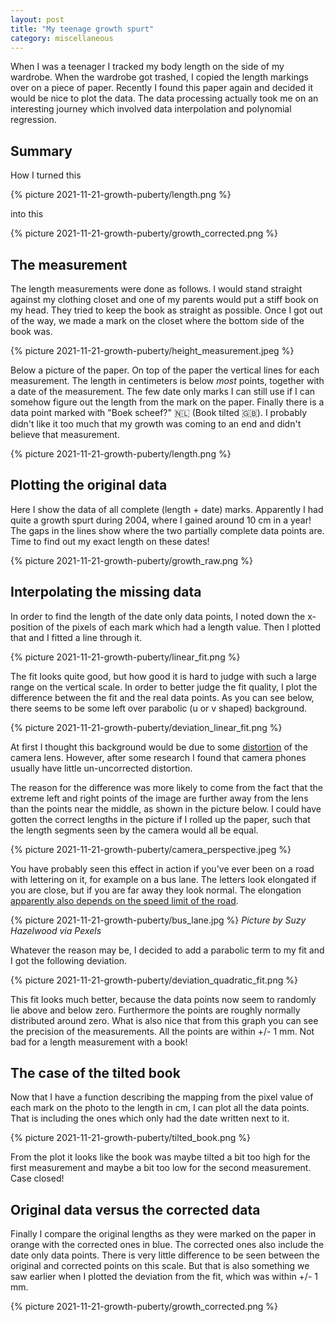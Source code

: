 ```yaml
---
layout: post
title: "My teenage growth spurt"
category: miscellaneous
---
```


When I was a teenager I tracked my body length on the side of my wardrobe. When the wardrobe got trashed, I copied the length markings over on a piece of paper. Recently I found this paper again and decided it would be nice to plot the data. The data processing actually took me on an interesting journey which involved data interpolation and polynomial regression.

## Summary

How I turned this

{% picture 2021-11-21-growth-puberty/length.png %}

into this

{% picture 2021-11-21-growth-puberty/growth_corrected.png %}

## The measurement

The length measurements were done as follows. I would stand straight against my clothing closet and one of my parents would put a stiff book on my head. They tried to keep the book as straight as possible. Once I got out of the way, we made a mark on the closet where the bottom side of the book was.

{% picture 2021-11-21-growth-puberty/height_measurement.jpeg %}

Below a picture of the paper. On top of the paper the vertical lines for each measurement. The length in centimeters is below *most* points, together with a date of the measurement. The few date only marks I can still use if I can somehow figure out the length from the mark on the paper. Finally there is a data point marked with "Boek scheef?" 🇳🇱 (Book tilted 🇬🇧). I probably didn't like it too much that my growth was coming to an end and didn't believe that measurement.

{% picture 2021-11-21-growth-puberty/length.png %}


## Plotting the original data

Here I show the data of all complete (length + date) marks. Apparently I had quite a growth spurt during 2004, where I gained around 10 cm in a year! The gaps in the lines show where the two partially complete data points are. Time to find out my exact length on these dates!

{% picture 2021-11-21-growth-puberty/growth_raw.png %}

## Interpolating the missing data

In order to find the length of the date only data points, I noted down the x-position of the pixels of each mark which had a length value. Then I plotted that and I fitted a line through it.  

{% picture 2021-11-21-growth-puberty/linear_fit.png %}

The fit looks quite good, but how good it is hard to judge with such a large range on the vertical scale. In order to better judge the fit quality, I plot the difference between the fit and the real data points. As you can see below, there seems to be some left over parabolic (u or v shaped) background. 

{% picture 2021-11-21-growth-puberty/deviation_linear_fit.png %}

At first I thought this background would be due to some [distortion](https://en.wikipedia.org/wiki/Distortion_(optics)) of the camera lens. However, after some research I found that camera phones usually have little un-uncorrected distortion. 

The reason for the difference was more likely to come from the fact that the extreme left and right points of the image are further away from the lens than the points near the middle, as shown in the picture below. I could have gotten the correct lengths in the picture if I rolled up the paper, such that the length segments seen by the camera would all be equal.

{% picture 2021-11-21-growth-puberty/camera_perspective.jpeg %}

You have probably seen this effect in action if you've ever been on a road with lettering on it, for example on a bus lane. The letters look elongated if you are close, but if you are far away they look normal. The elongation [apparently also depends on the speed limit of the road](https://www.celfadylunio.cymru/home/shape-3/distortion-of-lettering/).

{% picture 2021-11-21-growth-puberty/bus_lane.jpg %}
*Picture by Suzy Hazelwood via Pexels*

Whatever the reason may be, I decided to add a parabolic term to my fit and I got the following deviation.

{% picture 2021-11-21-growth-puberty/deviation_quadratic_fit.png %}

This fit looks much better, because the data points now seem to randomly lie above and below zero. Furthermore the points are roughly normally distributed around zero. What is also nice that from this graph you can see the precision of the measurements. All the points are within +/- 1 mm. Not bad for a length measurement with a book!

## The case of the tilted book

Now that I have a function describing the mapping from the pixel value of each mark on the photo to the length in cm, I can plot all the data points. That is including the ones which only had the date written next to it. 

{% picture 2021-11-21-growth-puberty/tilted_book.png %}

From the plot it looks like the book was maybe tilted a bit too high for the first measurement and maybe a bit too low for the second measurement. Case closed!

## Original data versus the corrected data

Finally I compare the original lengths as they were marked on the paper in orange with the corrected ones in blue. The corrected ones also include the date only data points. There is very little difference to be seen between the original and corrected points on this scale. But that is also something we saw earlier when I plotted the deviation from the fit, which was within +/- 1 mm.

{% picture 2021-11-21-growth-puberty/growth_corrected.png %}

